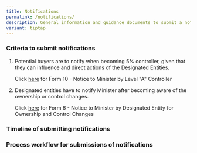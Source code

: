 ```yaml
---
title: Notifications
permalink: /notifications/
description: General information and guidance documents to submit a notification form.
variant: tiptap
---
```

<h3>Criteria to submit notifications</h3><ol data-tight="true" class="tight"><li><p>Potential buyers are to notify when becoming 5% controller, given that they can influence and direct actions of the Designated Entities.</p><p>Click <a href="/files/Notifications/10__Notice_to_Minister_by_Level_A_Controller_v2__ddd___wl_.pdf" rel="noopener noreferrer nofollow" target="_blank">here</a> for Form 10 - Notice to Minister by Level "A" Controller</p><p></p></li><li><p>Designated entities have to notify Minister after becoming aware of the ownership or control changes.</p><p></p><p>Click <a href="/files/Notifications/6__Notice_to_Minister_by_Designated_Entity_for_OC_changes_v1__jh_.pdf" rel="noopener noreferrer nofollow" target="_blank">here</a> for Form 6 - Notice to Minister by Designated Entity for Ownership and Control Changes</p><p></p></li></ol><h3>Timeline of submitting notifications</h3><h3>Process workflow for submissions of notifications</h3><p></p><p></p>